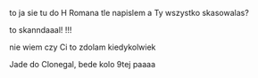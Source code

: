 to ja sie tu do H Romana tle napislem a Ty wszystko skasowalas?

to skanndaaal!
!!!

nie wiem czy Ci to
zdolam kiedykolwiek

<!-- wybaczyc?  -->

Jade do Clonegal, bede kolo 9tej paaaa
